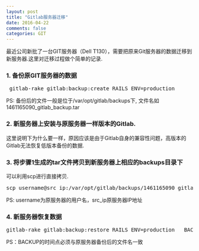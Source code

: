 ```yaml
---
layout: post
title: "Gitlab服务器迁移"
date: 2016-04-22
comments: false
categories: GIT
---
```


最近公司新批了一台GIT服务器（Dell T130），需要把原来Git服务器的数据迁移到新服务器.这里对迁移过程做个简单的记录.

### 1. 备份原GIT服务器的数据
<pre>
 gitlab-rake gitlab:backup:create RAILS_ENV=production
</pre>

PS: 备份后的文件一般是位于/var/opt/gitlab/backups下, 文件名如1461165090_gitlab_backup.tar

### 2. 新服务器上安装与原服务器一样版本的Gitlab.
这里说明下为什么要一样，原因应该是由于Gitlab自身的兼容性问题，高版本的Gitlab无法恢复低版本备份的数据.

### 3. 将步骤1生成的tar文件拷贝到新服务器上相应的backups目录下
可以利用scp进行直接拷贝.

<pre>
scp username@src_ip:/var/opt/gitlab/backups/1461165090_gitlab_backup.tar /var/opt/gitlab/backups
</pre>
PS: username为原服务器的用户名，src_ip原服务器IP地址

### 4. 新服务器恢复数据
<pre>
gitlab-rake gitlab:backup:restore RAILS_ENV=production   BACKUP=1461165090
</pre>
PS：BACKUP的时间点必须与原服务器备份后的文件名一致